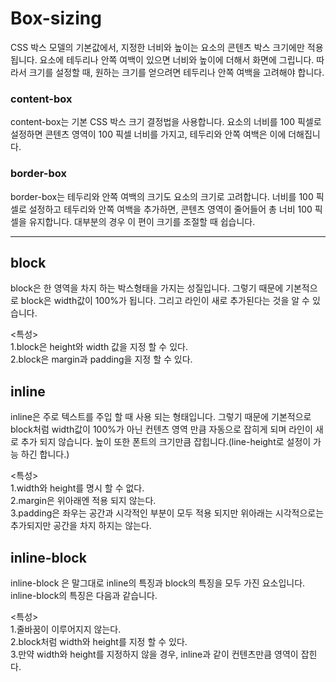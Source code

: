 # Box-sizing #

CSS 박스 모델의 기본값에서, 지정한 너비와 높이는 요소의 콘텐츠 박스 크기에만 적용됩니다.
요소에 테두리나 안쪽 여백이 있으면 너비와 높이에 더해서 화면에 그립니다.
따라서 크기를 설정할 때, 원하는 크기를 얻으려면 테두리나 안쪽 여백을 고려해야 합니다.

### content-box ### 
content-box는 기본 CSS 박스 크기 결정법을 사용합니다. 요소의 너비를 100 픽셀로 설정하면 콘텐츠 영역이 100 픽셀 너비를 가지고, 테두리와 안쪽 여백은 이에 더해집니다.

### border-box ###

border-box는 테두리와 안쪽 여백의 크기도 요소의 크기로 고려합니다. 
너비를 100 픽셀로 설정하고 테두리와 안쪽 여백을 추가하면, 콘텐츠 영역이 줄어들어 총 너비 100 픽셀을 유지합니다. 대부분의 경우 이 편이 크기를 조절할 때 쉽습니다.

-------------------
## block ##

block은 한 영역을 차지 하는 박스형태을 가지는 성질입니다. 
그렇기 때문에 기본적으로 block은 width값이 100%가 됩니다. 그리고 라인이 새로 추가된다는 것을 알 수 있습니다. 

<특성><br>
1.block은 height와 width 값을 지정 할 수 있다.<br>
2.block은 margin과 padding을 지정 할 수 있다.


## inline ##

inline은 주로 텍스트를 주입 할 때 사용 되는 형태입니다.
그렇기 때문에 기본적으로 block처럼 width값이 100%가 아닌 컨텐츠 영역 만큼 자동으로 잡히게 되며 라인이 새로 추가 되지 않습니다.
높이 또한 폰트의 크기만큼 잡힙니다.(line-height로 설정이 가능 하긴 합니다.)

<특성><br>
1.width와 height를 명시 할 수 없다.<br>
2.margin은 위아래엔 적용 되지 않는다.<br>
3.padding은 좌우는 공간과 시각적인 부분이 모두 적용 되지만 위아래는 시각적으로는 추가되지만 공간을 차지 하지는 않는다.

## inline-block

inline-block 은 말그대로 inline의 특징과 block의 특징을 모두 가진 요소입니다. inline-block의 특징은 다음과 같습니다.


<특성><br>
1.줄바꿈이 이루어지지 않는다.<br>
2.block처럼 width와 height를 지정 할 수 있다.<br>
3.만약 width와 height를 지정하지 않을 경우, inline과 같이 컨텐츠만큼 영역이 잡힌다.

